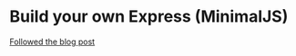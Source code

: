 # Build your own Express (MinimalJS)

[Followed the blog post](https://devtools.tech/blog/build-your-own-expressjs-or-part-1---rid---qoos1dgnByAcEaCp2rbl)